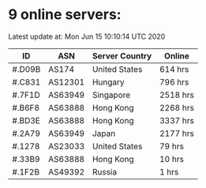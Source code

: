 # 9 online servers:

Latest update at: Mon Jun 15 10:10:14 UTC 2020

| ID | ASN | Server Country | Online |
| -- | --- | -------------- | ------ |
| #.D09B | AS174 | United States | 614 hrs |
| #.C831 | AS12301 | Hungary | 796 hrs |
| #.7F1D | AS63949 | Singapore | 2518 hrs |
| #.B6F8 | AS63888 | Hong Kong | 2268 hrs |
| #.BD3E | AS63888 | Hong Kong | 3337 hrs |
| #.2A79 | AS63949 | Japan | 2177 hrs |
| #.1278 | AS23033 | United States | 79 hrs |
| #.33B9 | AS63888 | Hong Kong | 10 hrs |
| #.1F2B | AS49392 | Russia | 1 hrs |

